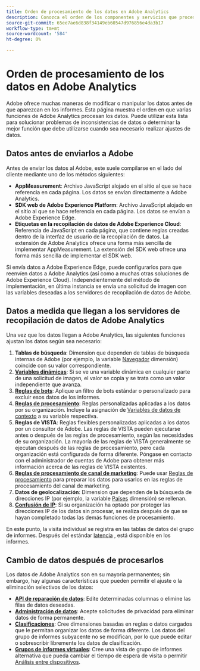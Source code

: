 ```yaml
---
title: Orden de procesamiento de los datos en Adobe Analytics
description: Conozca el orden de los componentes y servicios que procesan los datos en Adobe Analytics.
source-git-commit: 65ee7ae6d838f34149eb60547d976856e4da3b17
workflow-type: tm+mt
source-wordcount: '584'
ht-degree: 0%

---
```


# Orden de procesamiento de los datos en Adobe Analytics

Adobe ofrece muchas maneras de modificar o manipular los datos antes de que aparezcan en los informes. Esta página muestra el orden en que varias funciones de Adobe Analytics procesan los datos. Puede utilizar esta lista para solucionar problemas de inconsistencias de datos o determinar la mejor función que debe utilizarse cuando sea necesario realizar ajustes de datos.

## Datos antes de enviarlos a Adobe

Antes de enviar los datos al Adobe, este suele compilarse en el lado del cliente mediante uno de los métodos siguientes:

* **AppMeasurement**: Archivo JavaScript alojado en el sitio al que se hace referencia en cada página. Los datos se envían directamente a Adobe Analytics.
* **SDK web de Adobe Experience Platform**: Archivo JavaScript alojado en el sitio al que se hace referencia en cada página. Los datos se envían a Adobe Experience Edge.
* **Etiquetas en la recopilación de datos de Adobe Experience Cloud**: Referencia de JavaScript en cada página, que contiene reglas creadas dentro de la interfaz de usuario de la recopilación de datos. La extensión de Adobe Analytics ofrece una forma más sencilla de implementar AppMeasurement. La extensión del SDK web ofrece una forma más sencilla de implementar el SDK web.

Si envía datos a Adobe Experience Edge, puede configurarlos para que reenvíen datos a Adobe Analytics (así como a muchas otras soluciones de Adobe Experience Cloud). Independientemente del método de implementación, en última instancia se envía una solicitud de imagen con las variables deseadas a los servidores de recopilación de datos de Adobe.

## Datos a medida que llegan a los servidores de recopilación de datos de Adobe Analytics

Una vez que los datos llegan a Adobe Analytics, las siguientes funciones ajustan los datos según sea necesario:

1. **Tablas de búsqueda**: Dimension que dependen de tablas de búsqueda internas de Adobe (por ejemplo, la variable [Navegador](/help/components/dimensions/browser.md) dimensión) coincide con su valor correspondiente.
2. [**Variables dinámicas**](/help/implement/vars/page-vars/dynamic-variables.md): Si se ve una variable dinámica en cualquier parte de una solicitud de imagen, el valor se copia y se trata como un valor independiente que avanza.
3. [**Reglas de bots**](/help/admin/admin/bot-removal/bot-rules.md): Aplique un filtro de bots estándar o personalizado para excluir esos datos de los informes.
4. [**Reglas de procesamiento**](/help/admin/admin/c-processing-rules/processing-rules.md): Reglas personalizadas aplicadas a los datos por su organización. Incluye la asignación de [Variables de datos de contexto](/help/implement/vars/page-vars/contextdata.md) a su variable respectiva.
5. **Reglas de VISTA**: Reglas flexibles personalizadas aplicadas a los datos por un consultor de Adobe. Las reglas de VISTA pueden ejecutarse antes o después de las reglas de procesamiento, según las necesidades de su organización. La mayoría de las reglas de VISTA generalmente se ejecutan después de las reglas de procesamiento, pero cada organización está configurada de forma diferente. Póngase en contacto con el administrador de cuentas de Adobe para obtener más información acerca de las reglas de VISTA existentes.
6. [**Reglas de procesamiento de canal de marketing**](/help/components/c-marketing-channels/c-rules.md): Puede usar [Reglas de procesamiento](/help/admin/admin/c-processing-rules/processing-rules.md) para preparar los datos para usarlos en las reglas de procesamiento del canal de marketing.
7. **Datos de geolocalización**: Dimension que dependen de la búsqueda de direcciones IP (por ejemplo, la variable [Países](/help/components/dimensions/countries.md) dimensión) se rellenan.
8. [**Confusión de IP**](/help/admin/admin/general-acct-settings-admin.md): Si su organización ha optado por proteger las direcciones IP de los datos sin procesar, se realiza después de que se hayan completado todas las demás funciones de procesamiento.

En este punto, la visita individual se registra en las tablas de datos del grupo de informes. Después del estándar [latencia](latency.md) , está disponible en los informes.

## Cambio de datos después de procesarlos

Los datos de Adobe Analytics son en su mayoría permanentes; sin embargo, hay algunas características que pueden permitir el ajuste o la eliminación selectivos de los datos:

* [**API de reparación de datos**](https://developer.adobe.com/analytics-apis/docs/2.0/guides/endpoints/data-repair/): Edite determinadas columnas o elimine las filas de datos deseadas.
* [**Administración de datos**](/help/admin/c-data-governance/an-gdpr-workflow.md): Acepte solicitudes de privacidad para eliminar datos de forma permanente.
* [**Clasificaciones**](/help/components/classifications/c-classifications.md): Cree dimensiones basadas en reglas o datos cargados que le permitan organizar los datos de forma diferente. Los datos del grupo de informes subyacente no se modifican, por lo que puede editar o sobrescribir libremente los datos de clasificación.
* [**Grupos de informes virtuales**](/help/components/vrs/vrs-about.md): Cree una vista de grupo de informes alternativa que pueda cambiar el tiempo de espera de visita o permitir [Análisis entre dispositivos](/help/components/cda/overview.md).
